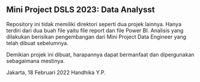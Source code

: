 ## Mini Project DSLS 2023: Data Analysst
  
Repository ini tidak memiliki direktori seperti dua projek lainnya. Hanya terdiri dari dua buah file yaitu file report dan file Power BI. Analisis yang dilakukan berisikan pengembangan dari Mini Project Data Engineer yang telah dibuat sebelumnya. 

Demikian projek ini dibuat, harapannya dapat bermanfaat dan dipergunakan sebagaimana mestinya.

Jakarta, 18 Februari 2022
Handhika Y.P.
